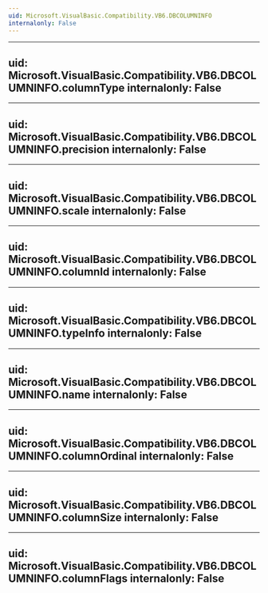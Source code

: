 ```yaml
---
uid: Microsoft.VisualBasic.Compatibility.VB6.DBCOLUMNINFO
internalonly: False
---
```


---
uid: Microsoft.VisualBasic.Compatibility.VB6.DBCOLUMNINFO.columnType
internalonly: False
---

---
uid: Microsoft.VisualBasic.Compatibility.VB6.DBCOLUMNINFO.precision
internalonly: False
---

---
uid: Microsoft.VisualBasic.Compatibility.VB6.DBCOLUMNINFO.scale
internalonly: False
---

---
uid: Microsoft.VisualBasic.Compatibility.VB6.DBCOLUMNINFO.columnId
internalonly: False
---

---
uid: Microsoft.VisualBasic.Compatibility.VB6.DBCOLUMNINFO.typeInfo
internalonly: False
---

---
uid: Microsoft.VisualBasic.Compatibility.VB6.DBCOLUMNINFO.name
internalonly: False
---

---
uid: Microsoft.VisualBasic.Compatibility.VB6.DBCOLUMNINFO.columnOrdinal
internalonly: False
---

---
uid: Microsoft.VisualBasic.Compatibility.VB6.DBCOLUMNINFO.columnSize
internalonly: False
---

---
uid: Microsoft.VisualBasic.Compatibility.VB6.DBCOLUMNINFO.columnFlags
internalonly: False
---
